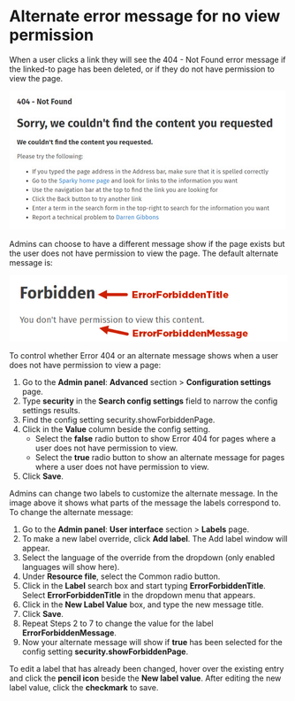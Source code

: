 # Alternate error message for no view permission

When a user clicks a link they will see the 404 - Not Found error message if the linked-to page has been deleted, or if they do not have permission to view the page.

![](../../../.gitbook/assets/1%20%2824%29.jpg)

Admins can choose to have a different message show if the page exists but the user does not have permission to view the page. The default alternate message is:

![](../../../.gitbook/assets/2%20%2856%29.jpg)

To control whether Error 404 or an alternate message shows when a user does not have permission to view a page:

1. Go to the **Admin panel**: **Advanced** section &gt; **Configuration settings** page.
2. Type **security** in the **Search config settings** field to narrow the config settings results.
3. Find the config setting security.showForbiddenPage.
4. Click in the **Value** column beside the config setting.
   * Select the **false** radio button to show Error 404 for pages where a user does not have permission to view.
   * Select the **true** radio button to show an alternate message for pages where a user does not have permission to view.
5. Click **Save**.

  
Admins can change two labels to customize the alternate message. In the image above it shows what parts of the message the labels correspond to. To change the alternate message:

1. Go to the **Admin panel**: **User interface** section &gt; **Labels** page.
2. To make a new label override, click **Add label**. The Add label window will appear.
3. Select the language of the override from the dropdown \(only enabled languages will show here\).
4. Under **Resource file**, select the Common radio button.
5. Click in the **Label** search box and start typing **ErrorForbiddenTitle**. Select **ErrorForbiddenTitle** in the dropdown menu that appears.
6. Click in the **New Label Value** box, and type the new message title.
7. Click **Save**.
8. Repeat Steps 2 to 7 to change the value for the label **ErrorForbiddenMessage**.
9. Now your alternate message will show if **true** has been selected for the config setting **security.showForbiddenPage**.

To edit a label that has already been changed, hover over the existing entry and click the **pencil icon** beside the **New label value**. After editing the new label value, click the **checkmark** to save.

